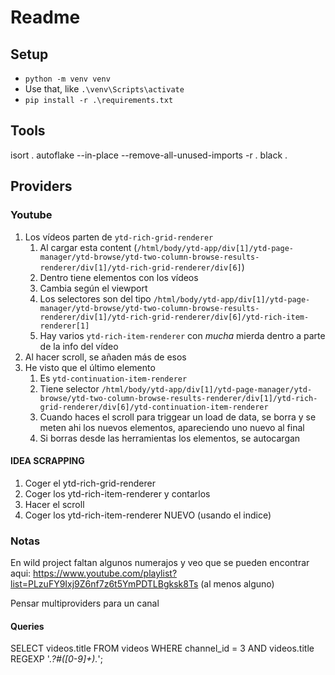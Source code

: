 # Readme

## Setup

* `python -m venv venv`
* Use that, like `.\venv\Scripts\activate`
* `pip install -r .\requirements.txt`


## Tools

isort .
autoflake --in-place --remove-all-unused-imports -r .
black .

## Providers


### Youtube

1. Los vídeos parten de `ytd-rich-grid-renderer`
    1. Al cargar esta content (`/html/body/ytd-app/div[1]/ytd-page-manager/ytd-browse/ytd-two-column-browse-results-renderer/div[1]/ytd-rich-grid-renderer/div[6]`)
    1. Dentro tiene elementos con los vídeos
    1. Cambia según el viewport
    1. Los selectores son del tipo `/html/body/ytd-app/div[1]/ytd-page-manager/ytd-browse/ytd-two-column-browse-results-renderer/div[1]/ytd-rich-grid-renderer/div[6]/ytd-rich-item-renderer[1]`
    1. Hay varios `ytd-rich-item-renderer` con *mucha* mierda dentro a parte de la info del vídeo
1. Al hacer scroll, se añaden más de esos
1. He visto que el último elemento
   1. Es `ytd-continuation-item-renderer`
   1. Tiene selector `/html/body/ytd-app/div[1]/ytd-page-manager/ytd-browse/ytd-two-column-browse-results-renderer/div[1]/ytd-rich-grid-renderer/div[6]/ytd-continuation-item-renderer`
   1. Cuando haces el scroll para triggear un load de data, se borra y se meten ahi los nuevos elementos, apareciendo uno nuevo al final
   2. Si borras desde las herramientas los elementos, se autocargan
   

#### IDEA SCRAPPING

1. Coger el ytd-rich-grid-renderer
2. Coger los ytd-rich-item-renderer y contarlos
3. Hacer el scroll
4. Coger los ytd-rich-item-renderer NUEVO (usando el indice)

### Notas

En wild project faltan algunos numerajos y veo que se pueden encontrar aqui: https://www.youtube.com/playlist?list=PLzuFY9Ixj9Z6nf7z6t5YmPDTLBgksk8Ts (al menos alguno)

Pensar multiproviders para un canal

#### Queries

SELECT
videos.title
FROM videos
WHERE channel_id = 3
AND videos.title REGEXP '.*?#([0-9]+).*';